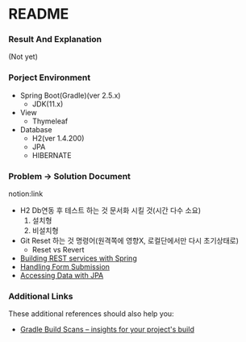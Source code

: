# README


### Result And Explanation 

(Not yet)

### Porject Environment

 

* Spring Boot(Gradle)(ver 2.5.x)
  * JDK(11.x)
* View
  * Thymeleaf
* Database
  * H2(ver 1.4.200)
  * JPA
  * HIBERNATE


### Problem -> Solution Document
notion:link

* H2 Db연동 후 테스트 하는 것 문서화 시킬 것(시간 다수 소요)
  1. 설치형
  2. 비설치형
* Git Reset 하는 것 명령어(원격쪽에 영향X, 로컬단에서만 다시 초기상태로)
  * Reset vs Revert
* [Building REST services with Spring](https://spring.io/guides/tutorials/bookmarks/)
* [Handling Form Submission](https://spring.io/guides/gs/handling-form-submission/)
* [Accessing Data with JPA](https://spring.io/guides/gs/accessing-data-jpa/)

### Additional Links
These additional references should also help you:

* [Gradle Build Scans – insights for your project's build](https://scans.gradle.com#gradle)

